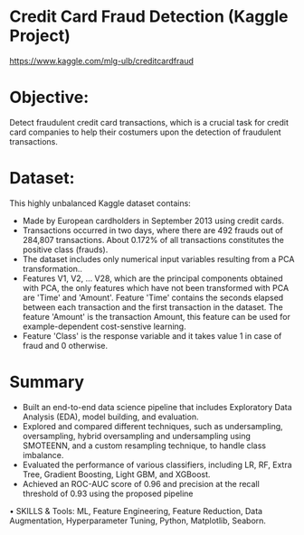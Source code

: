 # Credit Card Fraud Detection (Kaggle Project)
https://www.kaggle.com/mlg-ulb/creditcardfraud 

#  Objective:

Detect fraudulent credit card transactions, which is a crucial task for credit card companies to help their costumers upon the detection of fraudulent transactions.

# Dataset:
This highly unbalanced Kaggle dataset contains:

- Made by European cardholders in September 2013 using credit cards.
- Transactions occurred in two days, where there are 492 frauds out of 284,807 transactions. About 0.172% of all transactions constitutes the positive class (frauds).
- The dataset includes only numerical input variables resulting from a PCA transformation..
- Features V1, V2, … V28, which are the principal components obtained with PCA, the only features which have not been transformed with PCA are 'Time' and 'Amount'. Feature 'Time' contains the seconds elapsed between each transaction and the first transaction in the dataset. The feature 'Amount' is the transaction Amount, this feature can be used for example-dependent cost-senstive learning. 
- Feature 'Class' is the response variable and it takes value 1 in case of fraud and 0 otherwise.

# Summary
- Built an end-to-end data science pipeline that includes Exploratory Data Analysis (EDA), model building, and evaluation.
- Explored and compared different techniques, such as undersampling, oversampling, hybrid oversampling and undersampling using SMOTEENN, and a custom resampling technique, to handle class imbalance.
- Evaluated the performance of various classifiers, including LR, RF, Extra Tree, Gradient Boosting, Light GBM, and XGBoost.
- Achieved an ROC-AUC score of 0.96 and precision at the recall threshold of  0.93 using the proposed pipeline

•	SKILLS & Tools:  ML, Feature Engineering, Feature Reduction, Data Augmentation, Hyperparameter Tuning, Python, Matplotlib, Seaborn. 

